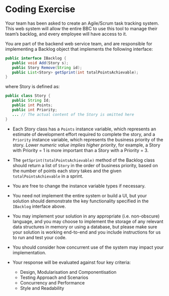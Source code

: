 # Coding Exercise

Your team has been asked to create an Agile/Scrum task tracking system. This web system will allow the entire BBC to use this tool to manage their team’s backlog, and every employee will have access to it. 

You are part of the backend web service team, and are responsible for implementing a Backlog object that implements the following interface:

```java
public interface IBacklog {
   public void Add(Story s);
   public Story Remove(String id);
   public List<Story> getSprint(int totalPointsAchievable);
}
```

where Story is defined as:

```java
public class Story {
   public String Id;
   public int Points;
   public int Priority;
   ... // The actual content of the Story is omitted here
}
```

- Each Story class has a `Points` instance variable, which represents an estimate of development effort required to complete the story, and a `Priority` instance variable, which represents the business priority of the story. *Lower numeric value implies higher priority*, for example, a Story with Priority = 1 is more important than a Story with a Priority = 3. 

- The `getSprint(totalPointsAchievable)` method of the Backlog class should return a list of `Story` in the order of business priority, based on the number of points each story takes and the given `totalPointsAchievable` in a sprint.

- You are free to change the instance variable types if necessary.

- You need not implement the entire system or build a UI, but your solution should demonstrate the key functionality specified in the `IBacklog` interface above.

- You may implement your solution in any appropriate (i.e. non-obscure) language, and you may choose to implement the storage of any relevant data structures in memory or using a database, but please make sure your solution is working end-to-end and you include instructions for us to run and test your code.

- You should consider how concurrent use of the system may impact your implementation.

- Your response will be evaluated against four key criteria:
  - Design, Modularisation and Componentisation
  - Testing Approach and Scenarios
  - Concurrency and Performance
  - Style and Readability
